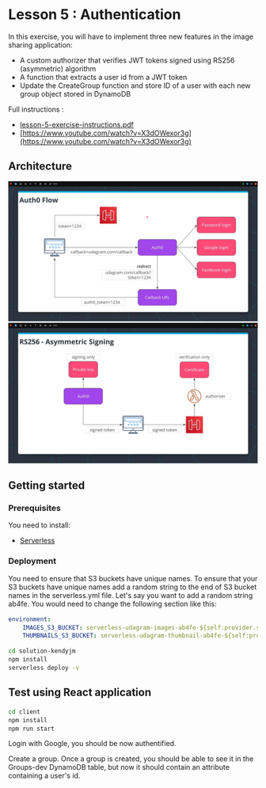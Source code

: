 # Lesson 5 : Authentication

In this exercise, you will have to implement three new features in the image sharing application:

- A custom authorizer that verifies JWT tokens signed using RS256 (asymmetric) algorithm
- A function that extracts a user id from a JWT token
- Update the CreateGroup function and store ID of a user with each new group object stored in DynamoDB

Full instructions :

- [lesson-5-exercise-instructions.pdf](lesson-5-exercise-instructions.pdf)
- [https://www.youtube.com/watch?v=X3dOWexor3g](https://www.youtube.com/watch?v=X3dOWexor3g)

## Architecture

![architecture-auth0](./assets/architecture-auth0.png)
![architecture-rs256-asymmetric-signin](./assets/architecture-rs256-asymmetric-signin.png)

## Getting started

### Prerequisites

You need to install:

- [Serverless](https://github.com/serverless/serverless)

### Deployment

You need to ensure that S3 buckets have unique names.
To ensure that your S3 buckets have unique names add a random string to the end of S3 bucket names in the serverless.yml file. Let's say you want to add a random string ab4fe. You would need to change the following section like this:

```yaml
environment:
    IMAGES_S3_BUCKET: serverless-udagram-images-ab4fe-${self:provider.stage}
    THUMBNAILS_S3_BUCKET: serverless-udagram-thumbnail-ab4fe-${self:provider.stage}
```

```bash
cd solution-kendyjm
npm install
serverless deploy -v
```

## Test using React application

```bash
cd client
npm install
npm run start
```

Login with Google, you should be now authentified.

Create a group.
Once a group is created, you should be able to see it in the Groups-dev DynamoDB table, but now it should contain an attribute containing a user's id.

